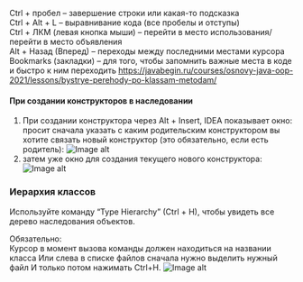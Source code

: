 Ctrl + пробел – завершение строки или какая-то подсказка <br> 
Ctrl + Alt + L – выравнивание кода (все пробелы и отступы)  <br>
Ctrl + ЛКМ (левая кнопка мыши) – перейти в место использования/перейти в место объявления  <br>
Alt + Назад (Вперед) – переходы между последними местами курсора  <br>
Bookmarks (закладки) – для того, чтобы запомнить важные места в коде и быстро к ним переходить
https://javabegin.ru/courses/osnovy-java-oop-2021/lessons/bystrye-perehody-po-klassam-metodam/  <br>


#### При создании конструкторов в наследовании
1) При создании конструктора через Alt + Insert, IDEA показывает окно: просит сначала указать с каким родительским конструктором вы хотите связать новый конструктор (это обязательно, если есть родитель):
![Image alt](/Users/diana.povarnitsina/Auto/java-theory/theory/img/idea1.png)
2) затем уже окно для создания текущего нового конструктора:
![Image alt](/Users/diana.povarnitsina/Auto/java-theory/theory/img/idea2.png)

### Иерархия классов

Используйте команду “Type Hierarchy” (Ctrl + H), чтобы увидеть все дерево наследования объектов.

Обязательно: <br>
Курсор в момент вызова команды должен находиться на названии класса
Или слева в списке файлов сначала нужно выделить нужный файл
И только потом нажимать Ctrl+H.
![Image alt](/Users/diana.povarnitsina/Auto/java-theory/theory/img/idea3.png)


